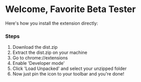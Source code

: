 # Welcome, Favorite Beta Tester
Here's how you install the extension directly:

### Steps
1. Download the dist.zip
2. Extract the dist.zip on your machine
3. Go to chrome://extensions
4. Enable 'Developer mode'
5. Click 'Load Unpacked' and select your unzipped folder
6. Now just pin the icon to your toolbar and you're done!
